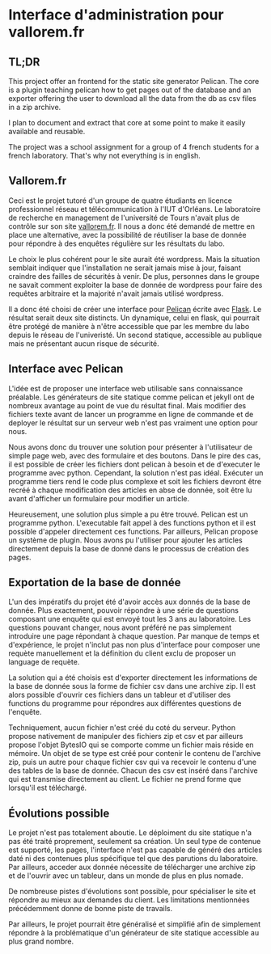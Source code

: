 Interface d'administration pour vallorem.fr
===========================================

TL;DR
-----

This project offer an frontend for the static site generator Pelican.
The core is a plugin teaching pelican how to get pages out of the
database and an exporter offering the user to download all the data from
the db as csv files in a zip archive.

I plan to document and extract that core at some point to make it easily
available and reusable.

The project was a school assignment for a group of 4 french students for
a french laboratory. That's why not everything is in english.


Vallorem.fr
-----------

Ceci est le projet tutoré d'un groupe de quatre étudiants en licence
professionnel réseau et télécommunication à l'IUT d'Orléans. Le
laboratoire de recherche en management de l'université de Tours n'avait
plus de contrôle sur son site [vallorem.fr](https://vallorem.fr). Il
nous a donc été demandé de mettre en place une alternative, avec la
possibilité de réutiliser la base de donnée pour répondre à des enquêtes
régulière sur les résultats du labo.

Le choix le plus cohérent pour le site aurait été wordpress. Mais la
situation semblait indiquer que l'installation ne serait jamais mise à
jour, faisant craindre des failles de sécurités à venir. De plus,
personnes dans le groupe ne savait comment exploiter la base de donnée
de wordpress pour faire des requêtes arbitraire et la majorité n'avait
jamais utilisé wordpress.

Il a donc été choisi de créer une interface pour
[Pelican](https://blog.getpelican.com/) écrite avec
[Flask](http://flask.pocoo.org/). Le résultat serait deux site
distincts. Un dynamique, celui en flask, qui pourrait être protégé de
manière à n'être accessible que par les membre du labo depuis le réseau
de l'univeristé. Un second statique, accessible au publique mais ne
présentant aucun risque de sécurité.

Interface avec Pelican
----------------------

L'idée est de proposer une interface web utilisable sans connaissance
préalable. Les générateurs de site statique comme pelican et jekyll ont
de nombreux avantage au point de vue du résultat final. Mais modifier
des fichiers texte avant de lancer un programme en ligne de commande et
de deployer le résultat sur un serveur web n'est pas vraiment une option
pour nous.

Nous avons donc du trouver une solution pour présenter à l'utilisateur
de simple page web, avec des formulaire et des boutons. Dans le pire des
cas, il est possible de créer les fichiers dont pelican à besoin et de
d'executer le programme avec python. Cependant, la solution n'est pas
idéal. Exécuter un programme tiers rend le code plus complexe et soit
les fichiers devront être recréé à chaque modification des articles en
abse de donnée, soit être lu avant d'afficher un formulaire pour
modifier un article.

Heureusement, une solution plus simple a pu être trouvé. Pelican est un
programme python. L'executable fait appel à des functions python et il
est possible d'appeler directement ces functions. Par ailleurs, Pelican
propose un système de plugin. Nous avons pu l'utiliser pour ajouter les
articles directement depuis la base de donné dans le processus de
création des pages.

Exportation de la base de donnée
--------------------------------

L'un des impératifs du projet été d'avoir accès aux donnés de la base de
donnée. Plus exactement, pouvoir répondre à une série de questions
composant une enquête qui est envoyé tout les 3 ans au laboratoire. Les
questions pouvant changer, nous avont préféré ne pas simplement
introduire une page répondant à chaque question. Par manque de temps et
d'expérience, le projet n'inclut pas non plus d'interface pour composer
une requète manuellement et la définition du client exclu de proposer un
language de requète.

La solution qui a été choisis est d'exporter directement les
informations de la base de donnée sous la forme de fichier csv dans une
archive zip. Il est alors possible d'ouvrir ces fichiers dans un tableur
et d'utiliser des functions du programme pour répondres aux différentes
questions de l'enquête.

Techniquement, aucun fichier n'est créé du coté du serveur. Python
propose nativement de manipuler des fichiers zip et csv et par ailleurs
propose l'objet BytesIO qui se comporte comme un fichier mais réside en
mémoire. Un objet de se type est créé pour contenir le contenu de
l'archive zip, puis un autre pour chaque fichier csv qui va recevoir le
contenu d'une des tables de la base de donnée. Chacun des csv est inséré
dans l'archive qui est transmise directement au client. Le fichier ne
prend forme que lorsqu'il est téléchargé.

Évolutions possible
-------------------

Le projet n'est pas totalement aboutie. Le déploiment du site statique
n'a pas été traité proprement, seulement sa création. Un seul type de
contenue est supporté, les pages, l'interface n'est pas capable de
généré des articles daté ni des contenues plus spécifique tel que des
parutions du laboratoire. Par ailleurs, acceder aux donnée nécessite de
télécharger une archive zip et de l'ouvrir avec un tableur, dans un
monde de plus en plus nomade.

De nombreuse pistes d'évolutions sont possible, pour spécialiser le site
et répondre au mieux aux demandes du client. Les limitations mentionnées
précédemment donne de bonne piste de travails.

Par ailleurs, le projet pourrait être généralisé et simplifié afin de
simplement répondre à la problématique d'un générateur de site statique
accessible au plus grand nombre.
